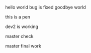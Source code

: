 hello world   bug is fixed
goodbye world 


this is a pen





dev2 is working

master check

master final work